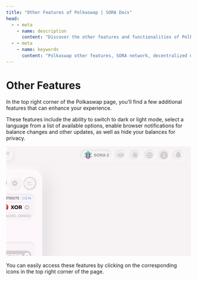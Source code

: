 ```yaml
---
title: "Other Features of Polkaswap | SORA Docs"
head:
  - - meta
    - name: description
      content: "Discover the other features and functionalities of Polkaswap, the decentralized exchange on the SORA network. Explore features such as limit orders, stop-loss orders, governance participation, and more. Learn how these additional features enhance the trading experience and provide users with advanced tools and opportunities within the Polkaswap ecosystem."
  - - meta
    - name: keywords
      content: "Polkaswap other features, SORA network, decentralized exchange, limit orders, stop-loss orders, governance participation, advanced tools, Polkaswap ecosystem"
---
```


# Other Features

In the top right corner of the Polkaswap page, you'll find a few additional features that can enhance your experience.

These features include the ability to switch to dark or light mode, select a language from a list of available options, enable browser notifications for balance changes and other updates, as well as hide your balances for privacy.

![](.gitbook/assets/polkaswap-other-features.png)

You can easily access these features by clicking on the corresponding icons in the top right corner of the page.
